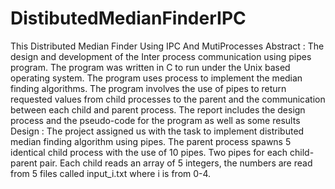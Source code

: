 # DistibutedMedianFinderIPC
This Distributed Median Finder Using IPC And MutiProcesses
Abstract :
The design and development of the Inter process communication using pipes program. The program was written in C to run under the Unix based operating system.
The program uses process to implement the median finding algorithms.
The program involves the use of pipes to return requested values from child processes to the parent and the communication between each child and parent process. The report includes the design process and the pseudo-code for the program as well as some results
Design :
The project assigned us with the task to implement distributed median finding algorithm using pipes. The parent process spawns 5 identical child process with the use of 10 pipes. Two pipes for each child-parent pair. Each child reads an array of 5 integers, the numbers are read from 5 files called input_i.txt where i is from 0-4.
